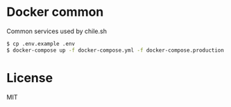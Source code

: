 # Docker common

Common services used by chile.sh

```bash
$ cp .env.example .env
$ docker-compose up -f docker-compose.yml -f docker-compose.production.yml
```

# License

MIT
